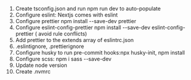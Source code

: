 1. Create tsconfig.json and run npm run dev to auto-populate
2. Configure eslint: Nextjs comes with eslint
3. Configure prettier npm install --save-dev prettier
4. Configure eslint-config-prettier npm install --save-dev eslint-config-prettier ( avoid rule conflicts)
5. Add prettier to the extends array of eslintrc.json
6. .eslintignore, .prettierignore
7. Configure husky to run pre-commit hooks:npx husky-init, npm install
8. Configure scss: npm i sass --save-dev
9. Update node version
10. Create .nvmrc
